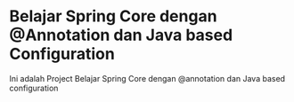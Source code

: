 # Belajar Spring Core dengan @Annotation dan Java based Configuration

Ini adalah Project Belajar Spring Core dengan @annotation dan Java based configuration
